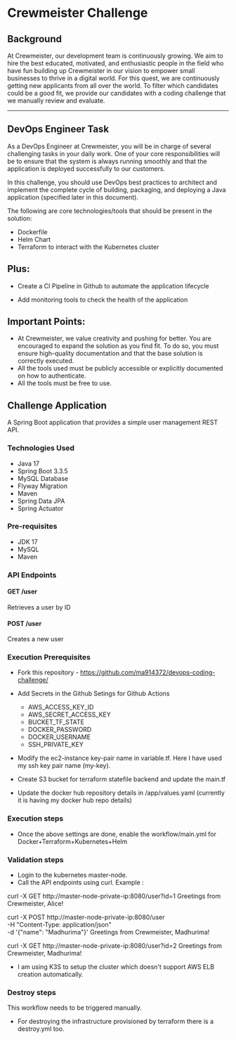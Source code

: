 # Crewmeister Challenge

## Background

At Crewmeister, our development team is continuously growing. We aim to hire the best educated, motivated, and enthusiastic people in the field who have fun building up Crewmeister in our vision to empower small businesses to thrive in a digital world. For this quest, we are continuously getting new applicants from all over the world. To filter which candidates could be a good fit, we provide our candidates with a coding challenge that we manually review and evaluate.

---

## DevOps Engineer Task

As a DevOps Engineer at Crewmeister, you will be in charge of several challenging tasks in your daily work. One of your core responsibilities will be to ensure that the system is always running smoothly and that the application is deployed successfully to our customers.

In this challenge, you should use DevOps best practices to architect and implement the complete cycle of building, packaging, and deploying a Java application (specified later in this document). 

The following are core technologies/tools that should be present in the solution:

- Dockerfile
- Helm Chart
- Terraform to interact with the Kubernetes cluster

## Plus:

- Create a CI Pipeline in Github to automate the application lifecycle

- Add monitoring tools to check the health of the application

## Important Points:

- At Crewmeister, we value creativity and pushing for better. You are encouraged to expand the solution as you find fit. To do so, you must ensure high-quality documentation and that the base solution is correctly executed.
- All the tools used must be publicly accessible or explicitly documented on how to authenticate.
- All the tools must be free to use.

## Challenge Application

A Spring Boot application that provides a simple user management REST API.

### Technologies Used

- Java 17
- Spring Boot 3.3.5
- MySQL Database
- Flyway Migration
- Maven
- Spring Data JPA
- Spring Actuator

### Pre-requisites

- JDK 17
- MySQL
- Maven

### API Endpoints

#### GET /user

Retrieves a user by ID

#### POST /user

Creates a new user

### Execution Prerequisites

- Fork this repository - https://github.com/ma914372/devops-coding-challenge/
- Add Secrets in the Github Setings for Github Actions
    - AWS_ACCESS_KEY_ID
    - AWS_SECRET_ACCESS_KEY
    - BUCKET_TF_STATE
    - DOCKER_PASSWORD
    - DOCKER_USERNAME
    - SSH_PRIVATE_KEY

- Modify the ec2-instance key-pair name in variable.tf. Here I have used my ssh key pair name (my-key).

- Create S3 bucket for terraform statefile backend and update the main.tf

- Update the docker hub repository details in /app/values.yaml (currently it is having my docker hub repo details)

### Execution steps

- Once the above settings  are done, enable the workflow/main.yml for Docker+Terraform+Kubernetes+Helm
  
### Validation steps

- Login to the kubernetes master-node.
- Call the API endpoints using curl.
Example :

curl -X GET http://master-node-private-ip:8080/user?id=1
Greetings from Crewmeister, Alice!

curl -X POST http://master-node-private-ip:8080/user \
     -H "Content-Type: application/json" \
     -d '{"name": "Madhurima"}'
Greetings from Crewmeister, Madhurima!

curl -X GET http://master-node-private-ip:8080/user?id=2
Greetings from Crewmeister, Madhurima!

* I am using K3S to setup the cluster which doesn't support AWS ELB creation automatically.

### Destroy steps
  
  This workflow needs to be triggered manually.
- For destroying the infrastructure provisioned by terraform there is a destroy.yml too.



